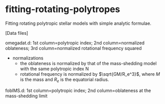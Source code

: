 # fitting-rotating-polytropes
Fitting rotating polytropic stellar models with simple analytic
formulae.

[Data files]

 omegadat.d: 1st column=polytropic index; 2nd column=normalized oblateness; 3rd column=normalized rotational frequency squared
  
  - normalizations
    * the oblateness is normalized by that of the mass-shedding model with the same polytropic index N
    * rotational frequency is normalized by $\sqrt{GM/R_e^3}$, where $M$ is the mass and $R_e$ is the equatorial radius.

 foblMS.d: 1st column=polytropic index; 2nd column=oblateness at the mass-shedding limit
